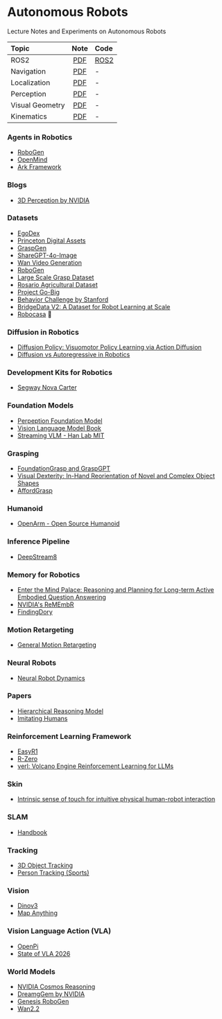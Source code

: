 # Autonomous Robots

Lecture Notes and Experiments on Autonomous Robots

| **Topic** | **Note** | **Code** |
| :--- | :---: | :--- |
| ROS2 | [PDF](https://drive.google.com/file/d/1LaWyp9g2lKIGXSB5wsFIJdPkhkGgJtfK/view?usp=sharing) | [ROS2](ros2) |
| Navigation | [PDF](https://drive.google.com/file/d/1UzeNSkWWHATLXmAEcyfabvVfhwmRMu5V/view?usp=sharing) | - |
| Localization | [PDF](https://drive.google.com/file/d/1nyhgjG2B07__5PhBgBXe9yiMRfqCk8Bm/view?usp=sharing) | - |
| Perception | [PDF](https://drive.google.com/file/d/1tZcBpqq-5jJ2vID9ryoN6sflCSZ9sJsk/view?usp=sharing) | - |
| Visual Geometry | [PDF](https://drive.google.com/file/d/1mW31Csyx3tbVoknNvRaBG17z1x5YXhbv/view?usp=sharing) | - | 
| Kinematics | [PDF](https://drive.google.com/file/d/1BGR3RCgn05K2cvbFuy3s8DrGYGJIbtZS/view?usp=sharing) | - |


### Agents in Robotics

- [RoboGen](https://github.com/Genesis-Embodied-AI/RoboGen)
- [OpenMind](https://openmind.org/)
- [Ark Framework](https://github.com/Robotics-Ark/ark_framework)



### Blogs
- [3D Perception by NVIDIA](https://developer.nvidia.com/blog/r2d2-building-ai-based-3d-robot-perception-and-mapping-with-nvidia-research/)

  
### Datasets

- [EgoDex](https://arxiv.org/pdf/2505.11709)
- [Princeton Digital Assets](https://princeton-vl.github.io/infinigen-sim/)
- [GraspGen](https://graspgen.github.io/)
- [ShareGPT-4o-Image](https://github.com/FreedomIntelligence/ShareGPT-4o-Image)
- [Wan Video Generation](https://github.com/Wan-Video/Wan2.2?tab=readme-ov-file)
- [RoboGen](https://arxiv.org/pdf/2311.01455)
- [Large Scale Grasp Dataset](https://research.nvidia.com/publication/2021-05_acronym-large-scale-grasp-dataset-based-simulation)
- [Rosario Agricultural Dataset](https://cifasis.github.io/rosariov2/)
- [Project Go-Big](https://www.figure.ai/news/project-go-big)
- [Behavior Challenge by Stanford](https://behavior.stanford.edu/index.html)
- [BridgeData V2: A Dataset for Robot Learning at Scale](https://rail-berkeley.github.io/bridgedata/)
- [Robocasa](https://robocasa.ai/) :star2:


### Diffusion in Robotics

- [Diffusion Policy: Visuomotor Policy Learning via Action Diffusion](https://arxiv.org/pdf/2303.04137)
- [Diffusion vs Autoregressive in Robotics](https://blog.ml.cmu.edu/2025/09/22/diffusion-beats-autoregressive-in-data-constrained-settings/)

### Development Kits for Robotics

- [Segway Nova Carter](https://robotics.segway.com/%20nova-carter/)


### Foundation Models

- [Perpeption Foundation Model](https://ai.meta.com/blog/meta-fair-updates-perception-localization-reasoning/)
- [Vision Language Model Book](https://books.google.com.ph/books?hl=en&lr=&id=EnqCEQAAQBAJ&oi=fnd&pg=PA228&ots=gd6NsKrxmc&sig=xrZ7-mB00G-w_QyRlAXGEhfLNAU&redir_esc=y#v=onepage&q&f=false)
- [Streaming VLM - Han Lab MIT](https://github.com/mit-han-lab/streaming-vlm)
  
### Grasping

- [FoundationGrasp and GraspGPT](https://github.com/mkt1412/GraspGPT_public)
- [Visual Dexterity: In-Hand Reorientation of Novel and Complex Object Shapes](https://taochenshh.github.io/projects/visual-dexterity)
- [AffordGrasp](https://arxiv.org/pdf/2503.00778)


### Humanoid 

- [OpenArm - Open Source Humanoid](https://github.com/enactic/OpenArm)

### Inference Pipeline

- [DeepStream8](https://developer.nvidia.com/blog/build-a-real-time-visual-inspection-pipeline-with-nvidia-tao-6-and-nvidia-deepstream-8/)


### Memory for Robotics

- [Enter the Mind Palace: Reasoning and Planning for Long-term Active Embodied Question Answering](https://arxiv.org/pdf/2507.12846)
- [NVIDIA's ReMEmbR](https://nvidia-ai-iot.github.io/remembr)
- [FindingDory](https://arxiv.org/pdf/2506.15635)

### Motion Retargeting

- [General Motion Retargeting](https://github.com/YanjieZe/GMR)

### Neural Robots

- [Neural Robot Dynamics](https://arxiv.org/pdf/2508.15755)

### Papers

- [Hierarchical Reasoning Model](https://github.com/sapientinc/HRM/)
- [Imitating Humans](https://kimhanjung.github.io/UniSkill/)


### Reinforcement Learning Framework

- [EasyR1](https://github.com/hiyouga/EasyR1)
- [R-Zero](https://github.com/Chengsong-Huang/R-Zero)
- [verl: Volcano Engine Reinforcement Learning for LLMs](https://github.com/volcengine/verl)

### Skin

- [Intrinsic sense of touch for intuitive physical human-robot interaction](https://www.science.org/doi/10.1126/scirobotics.adn4008)

### SLAM

- [Handbook](http://asrl.utias.utoronto.ca/~tdb/slam/)

### Tracking

- [3D Object Tracking](https://light.princeton.edu/publication/inverse-rendering-tracking/)
- [Person Tracking (Sports)](https://colab.research.google.com/github/roboflow-ai/notebooks/blob/main/notebooks/basketball-ai-how-to-detect-track-and-identify-basketball-players.ipynb)
  


### Vision

- [Dinov3](https://ai.meta.com/blog/dinov3-self-supervised-vision-model)
- [Map Anything](https://map-anything.github.io/)

### Vision Language Action (VLA)

- [OpenPi](https://github.com/Physical-Intelligence/openpi)
- [State of VLA 2026](https://mbreuss.github.io/blog_post_iclr_26_vla.html)

### World Models

- [NVIDIA Cosmos Reasoning](https://research.nvidia.com/labs/dir/cosmos-reason1/)
- [DreamgGem by NVIDIA](https://research.nvidia.com/labs/gear/dreamgen/)
- [Genesis RoboGen](https://github.com/Genesis-Embodied-AI/RoboGen)
- [Wan2.2](https://github.com/Wan-Video/Wan2.2)

